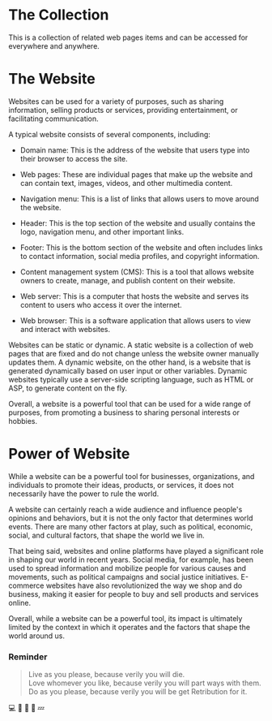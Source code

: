 # The Collection
This is a collection of related web pages items and can be accessed for everywhere and anywhere. 

# The Website
Websites can be used for a variety of purposes, such as sharing information, selling products or services, providing entertainment, or facilitating communication.

A typical website consists of several components, including:

- Domain name: This is the address of the website that users type into their browser to access the site.

- Web pages: These are individual pages that make up the website and can contain text, images, videos, and other multimedia content.

- Navigation menu: This is a list of links that allows users to move around the website.

- Header: This is the top section of the website and usually contains the logo, navigation menu, and other important links.

- Footer: This is the bottom section of the website and often includes links to contact information, social media profiles, and copyright information.

- Content management system (CMS): This is a tool that allows website owners to create, manage, and publish content on their website.

- Web server: This is a computer that hosts the website and serves its content to users who access it over the internet.

- Web browser: This is a software application that allows users to view and interact with websites.

Websites can be static or dynamic. A static website is a collection of web pages that are fixed and do not change unless the website owner manually updates them. A dynamic website, on the other hand, is a website that is generated dynamically based on user input or other variables. Dynamic websites typically use a server-side scripting language, such as HTML or ASP, to generate content on the fly.

Overall, a website is a powerful tool that can be used for a wide range of purposes, from promoting a business to sharing personal interests or hobbies.

# Power of Website
While a website can be a powerful tool for businesses, organizations, and individuals to promote their ideas, products, or services, it does not necessarily have the power to rule the world.

A website can certainly reach a wide audience and influence people's opinions and behaviors, but it is not the only factor that determines world events. There are many other factors at play, such as political, economic, social, and cultural factors, that shape the world we live in.

That being said, websites and online platforms have played a significant role in shaping our world in recent years. Social media, for example, has been used to spread information and mobilize people for various causes and movements, such as political campaigns and social justice initiatives. E-commerce websites have also revolutionized the way we shop and do business, making it easier for people to buy and sell products and services online.

Overall, while a website can be a powerful tool, its impact is ultimately limited by the context in which it operates and the factors that shape the world around us.

### Reminder
> Live as you please, because verily you will die. </br>
> Love whomever you like, because verily you will part ways with them. </br>
> Do as you please, because verily you will be get Retribution for it.

:computer: :floppy_disk: :memo: :dizzy: :zzz: